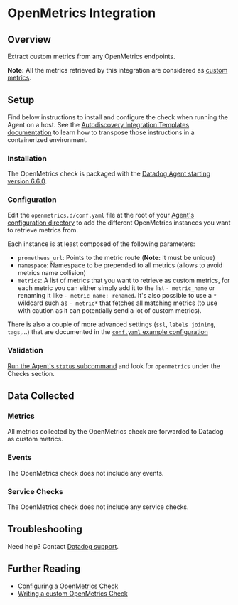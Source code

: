 # OpenMetrics Integration

## Overview

Extract custom metrics from any OpenMetrics endpoints.

**Note:** All the metrics retrieved by this integration are considered as [custom metrics][1].

## Setup

Find below instructions to install and configure the check when running the Agent on a host. See the [Autodiscovery Integration Templates documentation][2] to learn how to transpose those instructions in a containerized environment.

### Installation

The OpenMetrics check is packaged with the [Datadog Agent starting version 6.6.0][3].

### Configuration

Edit the `openmetrics.d/conf.yaml` file at the root of your [Agent's configuration directory][4] to add the different OpenMetrics instances you want to retrieve metrics from.

Each instance is at least composed of the following parameters:

* `prometheus_url`: Points to the metric route (**Note:** it must be unique)
* `namespace`: Namespace to be prepended to all metrics (allows to avoid metrics name collision)
* `metrics`: A list of metrics that you want to retrieve as custom metrics, for each metric you can either simply add it to the list `- metric_name` or renaming it like `- metric_name: renamed`. It's also possible to use a `*` wildcard such as `- metric*` that fetches all matching metrics (to use with caution as it can potentially send a lot of custom metrics).

There is also a couple of more advanced settings (`ssl`, `labels joining`, `tags`,...) that are documented in the [`conf.yaml` example configuration][5]

### Validation

[Run the Agent's `status` subcommand][6] and look for `openmetrics` under the Checks section.

## Data Collected
### Metrics

All metrics collected by the OpenMetrics check are forwarded to Datadog as custom metrics.

### Events

The OpenMetrics check does not include any events.

### Service Checks

The OpenMetrics check does not include any service checks.

## Troubleshooting

Need help? Contact [Datadog support][7].

## Further Reading

* [Configuring a OpenMetrics Check][8]
* [Writing a custom OpenMetrics Check][9]

[1]: https://docs.datadoghq.com/developers/metrics/custom_metrics
[2]: https://docs.datadoghq.com/agent/autodiscovery/integrations
[3]: https://app.datadoghq.com/account/settings#agent
[4]: https://docs.datadoghq.com/agent/guide/agent-configuration-files/?tab=agentv6#agent-configuration-directory
[5]: https://docs.datadoghq.com/agent/openmetrics
[6]: https://docs.datadoghq.com/agent/guide/agent-commands/?tab=agentv6#agent-status-and-information
[7]: https://docs.datadoghq.com/help
[8]: https://docs.datadoghq.com/agent/openmetrics
[9]: https://docs.datadoghq.com/developers/openmetrics
